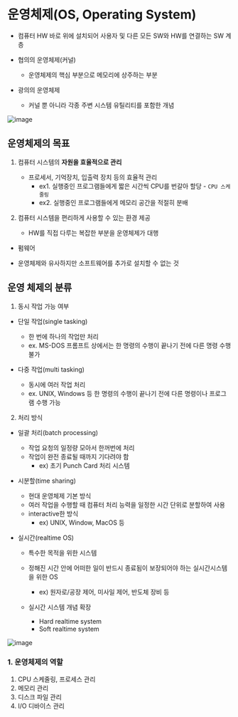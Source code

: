 # 운영체제(OS, Operating System)

- 컴퓨터 HW 바로 위에 설치되어 사용자 및 다른 모든 SW와 HW를 연결하는 SW 계층

- 협의의 운영체제(커널)
    - 운영체제의 핵심 부분으로 메모리에 상주하는 부분
- 광의의 운영체제
    - 커널 뿐 아니라 각종 주변 시스템 유틸리티를 포함한 개념

![image](https://user-images.githubusercontent.com/89024993/194731997-0a2ceccd-043c-4af8-88d9-5a3435f21369.png)



## 운영체제의 목표

1. 컴퓨터 시스템의 __자원을 효율적으로 관리__
    - 프로세서, 기억장치, 입출력 장치 등의 효율적 관리
        - ex1. 실행중인 프로그램들에게 짧은 시간씩 CPU를 번갈아 할당 - `CPU 스케줄링`
        - ex2. 실행중인 프로그램들에게 메모리 공간을 적절히 분배

2. 컴퓨터 시스템을 편리하게 사용할 수 있는 환경 제공
    - HW를 직접 다루는 복잡한 부분을 운영체제가 대행


* 펌웨어
- 운영체제와 유사하지만 소프트웨어를 추가로 설치할 수 없는 것


## 운영 체제의 분류

1. 동시 작업 가능 여부

- 단일 작업(single tasking)
    - 한 번에 하나의 작업만 처리
    - ex. MS-DOS 프롬프트 상에서는 한 명령의 수행이 끝나기 전에 다른 명령 수행 불가

- 다중 작업(multi tasking)
    - 동시에 여러 작업 처리
    - ex. UNIX, Windows 등 한 명령의 수행이 끝나기 전에 다른 명령이나 프로그램 수행 가능



2. 처리 방식

- 일괄 처리(batch processing)
    - 작업 요청의 일정량 모아서 한꺼번에 처리
    - 작업이 완전 종료될 때까지 기다려야 함
        - ex) 초기 Punch Card 처리 시스템


- 시분할(time sharing)
    - 현대 운영체제 기본 방식
    - 여러 작업을 수행할 때 컴퓨터 처리 능력을 일정한 시간 단위로 분할하여 사용
    - interactive한 방식
        - ex) UNIX, Window, MacOS 등

- 실시간(realtime OS)
    - 특수한 목적을 위한 시스템
    - 정해진 시간 안에 어떠한 일이 반드시 종료됨이 보장되어야 하는 실시간시스템을 위한 OS
        - ex) 원자로/공장 제어, 미사일 제어, 반도체 장비 등
    
    - 실시간 시스템 개념 확장
        - Hard realtime system
        - Soft realtime system


![image](https://user-images.githubusercontent.com/89024993/194732395-821831ed-57d6-4343-a08d-bf7d363ef204.png)





### 1. 운영체제의 역할

1. CPU 스케줄링, 프로세스 관리
2. 메모리 관리
3. 디스크 파일 관리
4. I/O 디바이스 관리
